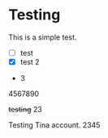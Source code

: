 # Testing

This is a simple test.

- [ ] test
- [x] test 2
- 3

4567890

~~testing~~ 23

Testing Tina account. 2345